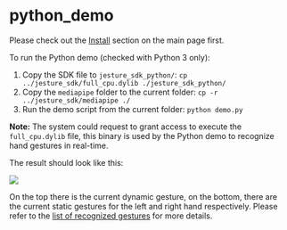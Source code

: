 # python_demo

Please check out the [Install](https://github.com/jesture-ai/jesture-sdk#install) section on the main page first.

To run the Python demo (checked with Python 3 only):
1. Copy the SDK file to `jesture_sdk_python/`: `cp ../jesture_sdk/full_cpu.dylib ./jesture_sdk_python/`
2. Copy the `mediapipe` folder to the current folder: `cp -r ../jesture_sdk/mediapipe ./`
3. Run the demo script from the current folder: `python demo.py`

**Note:** The system could request to grant access to execute the `full_cpu.dylib` file, this binary is used by the Python demo to recognize hand gestures in real-time.

The result should look like this:

<img src="https://github.com/jesture-ai/jesture-sdk/blob/main/docs/gifs/python_demo.gif">

On the top there is the current dynamic gesture, on the bottom, there are the current static gestures for the left and right hand respectively. Please refer to the [list of recognized gestures](https://github.com/jesture-ai/jesture-sdk/blob/main/jesture_sdk/README.md) for more details.
